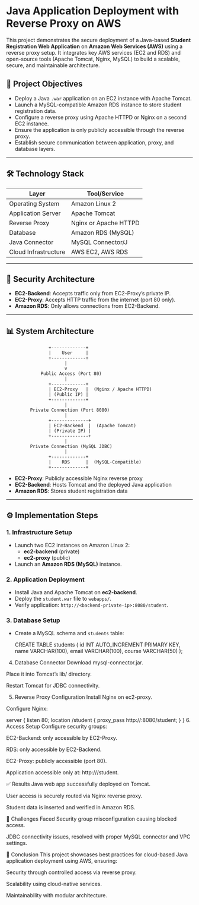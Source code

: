 # Java Application Deployment with Reverse Proxy on AWS

This project demonstrates the secure deployment of a Java-based **Student Registration Web Application** on **Amazon Web Services (AWS)** using a reverse proxy setup. It integrates key AWS services (EC2 and RDS) and open-source tools (Apache Tomcat, Nginx, MySQL) to build a scalable, secure, and maintainable architecture.

## 📌 Project Objectives

- Deploy a Java `.war` application on an EC2 instance with Apache Tomcat.
- Launch a MySQL-compatible Amazon RDS instance to store student registration data.
- Configure a reverse proxy using Apache HTTPD or Nginx on a second EC2 instance.
- Ensure the application is only publicly accessible through the reverse proxy.
- Establish secure communication between application, proxy, and database layers.

---

## 🛠️ Technology Stack

| Layer               | Tool/Service              |
|---------------------|---------------------------|
| Operating System    | Amazon Linux 2            |
| Application Server  | Apache Tomcat             |
| Reverse Proxy       | Nginx or Apache HTTPD     |
| Database            | Amazon RDS (MySQL)        |
| Java Connector      | MySQL Connector/J         |
| Cloud Infrastructure| AWS EC2, AWS RDS          |

---

## 🔐 Security Architecture

- **EC2-Backend**: Accepts traffic only from EC2-Proxy’s private IP.
- **EC2-Proxy**: Accepts HTTP traffic from the internet (port 80 only).
- **Amazon RDS**: Only allows connections from EC2-Backend.

---

## 📊 System Architecture

                    +-------------+
                    |    User     |
                    +-------------+
                          |
                          v
                 Public Access (Port 80)
                          |
                    +-------------+
                    | EC2-Proxy   |  (Nginx / Apache HTTPD)
                    | (Public IP) |
                    +-------------+
                          |
             Private Connection (Port 8080)
                          |
                    +--------------+
                    | EC2-Backend  |  (Apache Tomcat)
                    | (Private IP) |
                    +--------------+
                          |
             Private Connection (MySQL JDBC)
                          |
                    +-------------+
                    |    RDS      |  (MySQL-Compatible)
                    +-------------+



- **EC2-Proxy**: Publicly accessible Nginx reverse proxy
- **EC2-Backend**: Hosts Tomcat and the deployed Java application
- **Amazon RDS**: Stores student registration data

---

## ⚙️ Implementation Steps

### 1. Infrastructure Setup
- Launch two EC2 instances on Amazon Linux 2:
  - **ec2-backend** (private)
  - **ec2-proxy** (public)
- Launch an **Amazon RDS (MySQL)** instance.

### 2. Application Deployment
- Install Java and Apache Tomcat on **ec2-backend**.
- Deploy the `student.war` file to `webapps/`.
- Verify application: `http://<backend-private-ip>:8080/student`.

### 3. Database Setup
- Create a MySQL schema and `students` table:

  CREATE TABLE students (
    id INT AUTO_INCREMENT PRIMARY KEY,
    name VARCHAR(100),
    email VARCHAR(100),
    course VARCHAR(50)
  );
4. Database Connector
Download mysql-connector.jar.

Place it into Tomcat’s lib/ directory.

Restart Tomcat for JDBC connectivity.

5. Reverse Proxy Configuration
Install Nginx on ec2-proxy.

Configure Nginx:


server {
    listen 80;
    location /student {
        proxy_pass http://<backend-private-ip>:8080/student;
    }
}
6. Access Setup
Configure security groups:

EC2-Backend: only accessible by EC2-Proxy.

RDS: only accessible by EC2-Backend.

EC2-Proxy: publicly accessible (port 80).

Application accessible only at: http://<proxy-public-ip>/student.

✅ Results
Java web app successfully deployed on Tomcat.

User access is securely routed via Nginx reverse proxy.

Student data is inserted and verified in Amazon RDS.

🧩 Challenges Faced
Security group misconfiguration causing blocked access.

JDBC connectivity issues, resolved with proper MySQL connector and VPC settings.

🧠 Conclusion
This project showcases best practices for cloud-based Java application deployment using AWS, ensuring:

Security through controlled access via reverse proxy.

Scalability using cloud-native services.

Maintainability with modular architecture.
